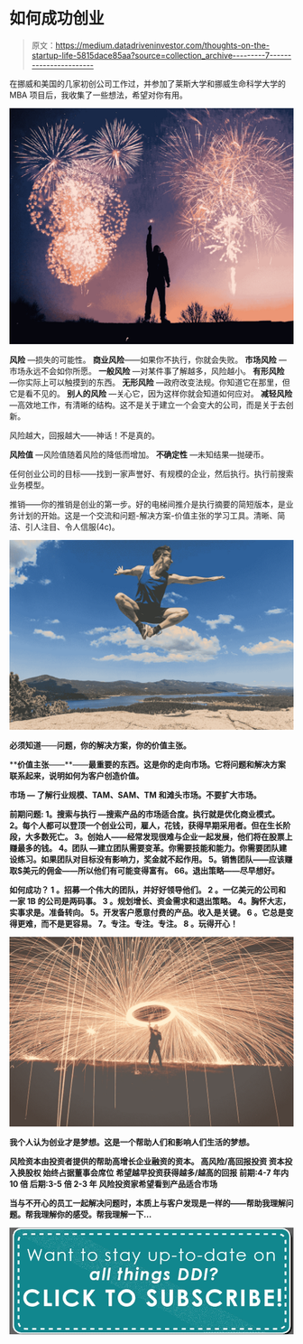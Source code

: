 # 如何成功创业

> 原文：<https://medium.datadriveninvestor.com/thoughts-on-the-startup-life-5815dace85aa?source=collection_archive---------7----------------------->

在挪威和美国的几家初创公司工作过，并参加了莱斯大学和挪威生命科学大学的 MBA 项目后，我收集了一些想法，希望对你有用。

![](img/50b726b8e46a2b1c6522eb11c7a8def0.png)

**风险** —损失的可能性。 **商业风险**——如果你不执行，你就会失败。
**市场风险** —市场永远不会如你所愿。
**一般风险** —对某件事了解越多，风险越小。
**有形风险** —你实际上可以触摸到的东西。
**无形风险** —政府改变法规。你知道它在那里，但它是看不见的。
**别人的风险** —关心它，因为这样你就会知道如何应对。
**减轻风险** —高效地工作，有清晰的结构。这不是关于建立一个会变大的公司，而是关于去创新。

风险越大，回报越大——神话！不是真的。

**风险值** —风险值随着风险的降低而增加。
**不确定性** —未知结果—抛硬币。

任何创业公司的目标——找到一家声誉好、有规模的企业，然后执行。执行前搜索业务模型。

推销——你的推销是创业的第一步。好的电梯间推介是执行摘要的简短版本，是业务计划的开始。这是一个交流和问题-解决方案-价值主张的学习工具。清晰、简洁、引人注目、令人信服(4c)。

![](img/9f66a9c1a279d46b697285c7d244603d.png)

**必须知道**——**问题，你的解决方案，你的价值主张。**

****价值主张**——**——**最重要的东西。这是你的走向市场。它将问题和解决方案联系起来，说明如何为客户创造价值。**

****市场** — 了解行业规模、TAM、SAM、TM 和滩头市场。不要扩大市场。**

****前期问题:
1。搜索与执行** —搜索产品的市场适合度。执行就是优化商业模式。
**2。每个人都可以登顶一个创业公司**，雇人，花钱，获得早期采用者。但在生长阶段，大多数死亡。
**3。创始人**——经常发现很难与企业一起发展，他们将在股票上赚最多的钱。
**4。团队** —建立团队需要变革。你需要技能和能力。你需要团队建设练习。如果团队对目标没有影响力，奖金就不起作用。
**5。销售团队**——应该赚取$美元的佣金——所以他们有可能变得富有。
6**6。退出策略**——尽早想好。**

****如何成功？**
**1** 。招募一个伟大的团队，并好好领导他们。
**2** 。一亿美元的公司和一家 1B 的公司是两码事。
**3** 。规划增长、资金需求和退出策略。
4。胸怀大志，实事求是。准备转向。
5。开发客户愿意付费的产品。收入是关键。
**6** 。它总是变得更难，而不是更容易。
7。专注。专注。专注。
**8** 。玩得开心！**

**![](img/e8d1bca8d40e1a0477dced7b8687ae1b.png)**

**我个人认为创业才是梦想。这是一个帮助人们和影响人们生活的梦想。**

**风险资本由投资者提供的帮助高增长企业融资的资本。
高风险/高回报投资
资本投入换股权
始终占据董事会席位
希望越早投资获得越多/越高的回报
前期:4-7 年内 10 倍
后期:3-5 倍 2-3 年
风险投资家希望看到产品适合市场**

**当与不开心的员工一起解决问题时，本质上与客户发现是一样的——帮助我理解问题。帮我理解你的感受。帮我理解一下…**

**[![](img/a75f58ee3bcb164cd9e9e1f82621510d.png)](http://eepurl.com/dqWBH1)**